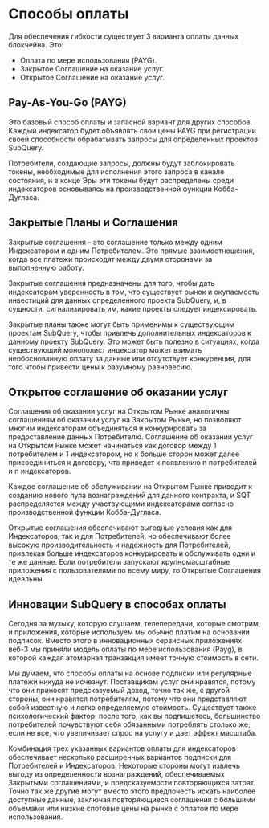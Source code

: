 # Способы оплаты

Для обеспечения гибкости существует 3 варианта оплаты данных блокчейна. Это:

- Оплата по мере использования (PAYG).
- Закрытое Соглашение на оказание услуг.
- Открытое Соглашение на оказание услуг.

## Pay-As-You-Go (PAYG)

Это базовый способ оплаты и запасной вариант для других способов. Каждый индексатор будет объявлять свои цены PAYG при регистрации своей способности обрабатывать запросы для определенных проектов SubQuery.

Потребители, создающие запросы, должны будут заблокировать токены, необходимые для исполнения этого запроса в канале состояния, и в конце Эры эти токены будут распределены среди индексаторов основываясь на производственной функции Кобба-Дугласа.

## Закрытые Планы и Соглашения

Закрытые соглашения - это соглашение только между одним Индексатором и одним Потребителем. Это прямые взаимоотношения, когда все платежи происходят между двумя сторонами за выполненную работу.

Закрытые соглашения предназначены для того, чтобы дать индексаторам уверенность в том, что существует рынок и окупаемость инвестиций для данных определенного проекта SubQuery, и, в cущности, сигнализировать им, какие проекты следует индексировать.

Закрытые планы также могут быть применимы к существующим проектам SubQuery, чтобы привлечь дополнительных индексаторов к данному проекту SubQuery. Это может быть полезно в ситуациях, когда существующий монополист индексатор может взимать необоснованную оплату за данные или отсутствует конкуренция, для того чтобы привести цены к разумному равновесию.

## Открытое соглашение об оказании услуг

Соглашения об оказании услуг на Открытом Рынке аналогичны соглашениям об оказании услуг на Закрытом Рынке, но позволяют многим индексаторам объединяться и конкурировать за предоставление данных Потребителю. Соглашение об оказании услуг на Открытом Рынке может начинаться как договор между 1 потребителем и 1 индексатором, но к больше сторон может далее присоединиться к договору, что приведет к появлению n потребителей и n индексаторов.

Каждое соглашение об обслуживании на Открытом Рынке приводит к созданию нового пула вознаграждений для данного контракта, и SQT распределяется между участвующими индексаторами согласно производственной функции Кобба-Дугласа.

Открытые соглашения обеспечивают выгодные условия как для Индексаторов, так и для Потребителей, но обеспечивают более высокую производительность и надежность для Потребителей, привлекая больше индексаторов конкурировать и обслуживать одни и те же данные. Если потребители запускают крупномасштабные приложения с пользователями по всему миру, то Открытые Соглашения идеальны.

## Инновации SubQuery в способах оплаты

Сегодня за музыку, которую слушаем, телепередачи, которые смотрим, и приложения, которые используем мы обычно платим на основании подписок. Вместо этого в инновационных сервисных приложениях веб-3 мы приняли модель оплаты по мере использования (Payg), в которой каждая атомарная транзакция имеет точную стоимость в сети.

Мы думаем, что способы оплаты на основе подписки или регулярные платежи никуда не исчезнут. Поставщикам услуг они нравятся, потому что они приносят предсказуемый доход, точно так же, с другой стороны, они нравятся потребителям, потому что они представляют собой известную и легко определяемую стоимость. Существует также психологический фактор: после того, как вы подпишетесь, большинство потребителей почувствуют себя обязанными потреблять столько же, если не все, что увеличивает спрос на услугу и дает эффект масштаба.

Комбинация трех указанных вариантов оплаты для индексаторов обеспечивает несколько расширенных вариантов подписки для Потребителей и Индексаторов. Некоторые стороны могут извлечь выгоду из определенности вознаграждений, обеспечиваемых Закрытыми соглашениями, и предсказуемости повторяющихся затрат. Точно так же другие могут вместо этого предпочесть искать наиболее доступные данные, заключая повторяющиеся соглашения с большими объемами или низкие спотовые цены на рынке с оплатой по мере использования.
